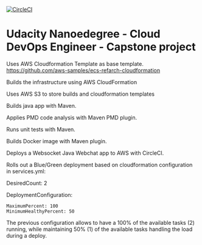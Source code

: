 [![CircleCI](https://circleci.com/gh/carlos-plata/clouddevops-capstone.svg?style=svg)](https://circleci.com/gh/carlos-plata/clouddevops-capstone)


# Udacity Nanoedegree - Cloud DevOps Engineer - Capstone project

Uses AWS Cloudformation Template as base template. https://github.com/aws-samples/ecs-refarch-cloudformation


Builds the infrastructure using AWS CloudFormation


Uses AWS S3 to store builds and cloudformation templates


Builds java app with Maven.


Applies PMD code analysis with Maven PMD plugin.


Runs unit tests with Maven.


Builds Docker image with Maven plugin.


Deploys a Websocket Java Webchat app to AWS with CircleCI.


Rolls out a Blue/Green deployment based on cloudformation configuration in services.yml:


DesiredCount: 2


DeploymentConfiguration:

    MaximumPercent: 100
    MinimumHealthyPercent: 50

    
The previous configuration allows to have a 100% of the available tasks (2) running, while maintaining 50% (1) of the available tasks handling the load during a deploy.
